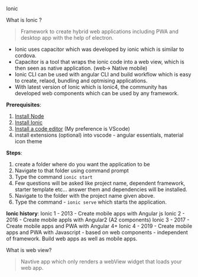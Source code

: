 Ionic

What is Ionic ?
> Framework to create hybrid web applications including PWA and desktop app with the help of electron.

- Ionic uses capacitor which was developed by ionic which is similar to cordova.
- Capacitor is a tool that wraps the ionic code into a web view, which is then seen as native application. (web-> Native mobile)
- Ionic CLI can be used with angular CLI and build workflow which is easy to create, relaod, bundling and optmising applications.
- With latest version of Ionic which is Ionic4, the community has developed web components which can be used by any framework.

**Prerequisites**:
1. [ Install Node](https://nodejs.org/en/ " Install Node")
2.  [Install Ionic](https://ionicframework.com/docs/installation/cli "Install Ionic")
3.  [Install a code editor](https://code.visualstudio.com/ "Install a code editor") (My preference is VScode)
4. install extensions (optional) into vscode - angular essentials, material icon theme  

**Steps**:
1. create a folder where do you want the application to be
2. Navigate to that folder using command prompt
3. Type the command `ionic start`
4. Few questions will be asked like project name, dependent framework, starter template etc... answer them and dependencies will be installed.
5. Navigate to the folder with the project name given above.
6. Type the command - `ionic serve`  which starts the application.

**Ionic history**:
Ionic 1 - 2013 - Create mobile apps with Angular js
Ionic 2 - 2016 - Create mobile appls with Angular2 (A2 components)
Ionic 3 - 2017 - Create mobile apps and PWA with Angular 4+
Ionic 4 - 2019 - Create mobile apps and PWA with Javascript - based on web components - independent of framework. Build web apps as well as mobile apps.

What is web view?
> Navtive app which only renders a webView widget that loads your web app.
